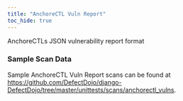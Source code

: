 ```yaml
---
title: "AnchoreCTL Vuln Report"
toc_hide: true
---
```

AnchoreCTLs JSON vulnerability report format
### Sample Scan Data
Sample AnchoreCTL Vuln Report scans can be found at https://github.com/DefectDojo/django-DefectDojo/tree/master/unittests/scans/anchorectl_vulns.